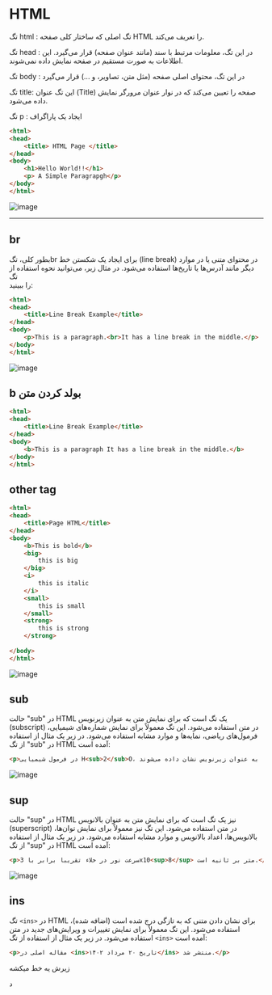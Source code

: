 # HTML

تگ html :  تگ اصلی که ساختار کلی صفحه HTML را تعریف می‌کند.
  
تگ head : در این تگ، معلومات مرتبط با سند (مانند عنوان صفحه) قرار می‌گیرد. این اطلاعات به صورت مستقیم در صفحه نمایش داده نمی‌شوند.

تگ body : در این تگ، محتوای اصلی صفحه (مثل متن، تصاویر، و ...) قرار می‌گیرد

تگ title: این تگ عنوان (Title) صفحه را تعیین می‌کند که در نوار عنوان مرورگر نمایش داده می‌شود.
 
تگ p : ایجاد یک پاراگراف

```html
<html>
<head>
    <title> HTML Page </title>
</head>
<body>
    <h1>Hello World!!</h1>
    <p> A Simple Paragrapgh</p>
</body>
</html>
```
![image](https://github.com/milad6745/HTML/assets/113288076/88499dbd-d759-4164-9b99-698646cdcc69)

---


## br
بطور کلی، تگbr برای ایجاد یک شکستن خط (line break) در محتوای متنی یا در موارد دیگر مانند آدرس‌ها یا تاریخ‌ها استفاده می‌شود. در مثال زیر، می‌توانید نحوه استفاده از تگ <br> را ببینید:
```html
<html>
<head>
    <title>Line Break Example</title>
</head>
<body>
    <p>This is a paragraph.<br>It has a line break in the middle.</p>
</body>
</html>
```
![image](https://github.com/milad6745/HTML/assets/113288076/1d83451b-8793-4b95-8f06-d26a3298f6d3)


## b بولد کردن متن
```html
<html>
<head>
    <title>Line Break Example</title>
</head>
<body>
    <b>This is a paragraph It has a line break in the middle.</b>
</body>
</html>
```

## other tag
```html
<html>
<head>
    <title>Page HTML</title>
</head>
<body>
    <b>This is bold</b>
    <big>
        this is big
    </big>
    <i>
        this is italic
    </i>
    <small>
        this is small
    </small>
    <strong>
        this is strong
    </strong>
    
</body>
</html>
```
![image](https://github.com/milad6745/HTML/assets/113288076/0581fd32-95b0-4914-87ef-fe3443e03ef1)

## sub

حالت "sub" در HTML یک تگ است که برای نمایش متن به عنوان زیرنویس (subscript) در متن استفاده می‌شود. این تگ معمولاً برای نمایش شماره‌های شیمیایی، فرمول‌های ریاضی، نمایه‌ها و موارد مشابه استفاده می‌شود. در زیر یک مثال از استفاده از تگ "sub" در HTML آمده است:

```html
<p>در فرمول شیمیایی H<sub>2</sub>O، شماره‌ها به عنوان زیرنویس نشان داده می‌شوند.</p>
```
![image](https://github.com/milad6745/HTML/assets/113288076/660ab85e-b36f-4957-9ba5-e36d1cde0338)


## sup
حالت "sup" در HTML نیز یک تگ است که برای نمایش متن به عنوان بالانویس (superscript) در متن استفاده می‌شود. این تگ نیز معمولاً برای نمایش توان‌ها، بالانویس‌ها، اعداد بالانویس و موارد مشابه استفاده می‌شود. در زیر یک مثال از استفاده از تگ "sup" در HTML آمده است:

```html
<p>سرعت نور در خلاء تقریباً برابر با 3x10<sup>8</sup> متر بر ثانیه است.</p>
```
![image](https://github.com/milad6745/HTML/assets/113288076/660aec90-b028-4c17-ab85-2daa25829193)


## ins
تگ `<ins>` در HTML برای نشان دادن متنی که به تازگی درج شده است (اضافه شده)، استفاده می‌شود. این تگ معمولاً برای نمایش تغییرات و ویرایش‌های جدید در متن استفاده می‌شود. در زیر یک مثال از استفاده از تگ `<ins>` آمده است:

```html
<p>مقاله اصلی در <ins>تاریخ ۲۰ مرداد ۱۴۰۲</ins> منتشر شد.</p>
```
زیرش یه خط میکشه


د
